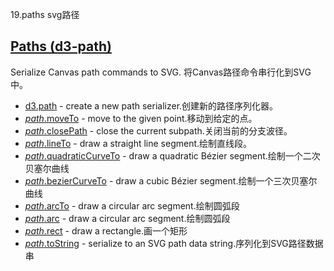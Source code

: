 19.paths svg路径
## [](https://github.com/d3/d3/blob/main/API.md#paths-d3-path)[Paths (d3-path)](https://github.com/d3/d3-path/tree/v3.0.1)

Serialize Canvas path commands to SVG.
将Canvas路径命令串行化到SVG中。

-   [d3.path](https://github.com/d3/d3-path/blob/v3.0.1/README.md#path) - create a new path serializer.创建新的路径序列化器。
-   [*path*.moveTo](https://github.com/d3/d3-path/blob/v3.0.1/README.md#path_moveTo) - move to the given point.移动到给定的点。
-   [*path*.closePath](https://github.com/d3/d3-path/blob/v3.0.1/README.md#path_closePath) - close the current subpath.关闭当前的分支波径。
-   [*path*.lineTo](https://github.com/d3/d3-path/blob/v3.0.1/README.md#path_lineTo) - draw a straight line segment.绘制直线段。
-   [*path*.quadraticCurveTo](https://github.com/d3/d3-path/blob/v3.0.1/README.md#path_quadraticCurveTo) - draw a quadratic Bézier segment.绘制一个二次贝塞尔曲线
-   [*path*.bezierCurveTo](https://github.com/d3/d3-path/blob/v3.0.1/README.md#path_bezierCurveTo) - draw a cubic Bézier segment.绘制一个三次贝塞尔曲线
-   [*path*.arcTo](https://github.com/d3/d3-path/blob/v3.0.1/README.md#path_arcTo) - draw a circular arc segment.绘制圆弧段
-   [*path*.arc](https://github.com/d3/d3-path/blob/v3.0.1/README.md#path_arc) - draw a circular arc segment.绘制圆弧段
-   [*path*.rect](https://github.com/d3/d3-path/blob/v3.0.1/README.md#path_rect) - draw a rectangle.画一个矩形
-   [*path*.toString](https://github.com/d3/d3-path/blob/v3.0.1/README.md#path_toString) - serialize to an SVG path data string.序列化到SVG路径数据串